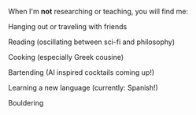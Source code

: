 When I'm **not** researching or teaching, you will find me:

Hanging out or traveling with friends  

Reading (oscillating between sci-fi and philosophy)  

Cooking (especially Greek cousine)  

Bartending (AI inspired cocktails coming up!)  

Learning a new language (currently: Spanish!)  

Bouldering  
